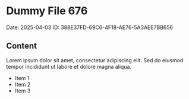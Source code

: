 # Dummy File 676

Date: 2025-04-03
ID: 388E37FD-69C6-4F18-AE76-5A3AEE7BB656

## Content

Lorem ipsum dolor sit amet, consectetur adipiscing elit.
Sed do eiusmod tempor incididunt ut labore et dolore magna aliqua.

* Item 1
* Item 2
* Item 3

